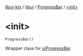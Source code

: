 [libui-ktx](../../index.md) / [libui](../index.md) / [ProgressBar](index.md) / [&lt;init&gt;](./-init-.md)

# &lt;init&gt;

`ProgressBar()`

Wrapper class for [uiProgressBar](#)

